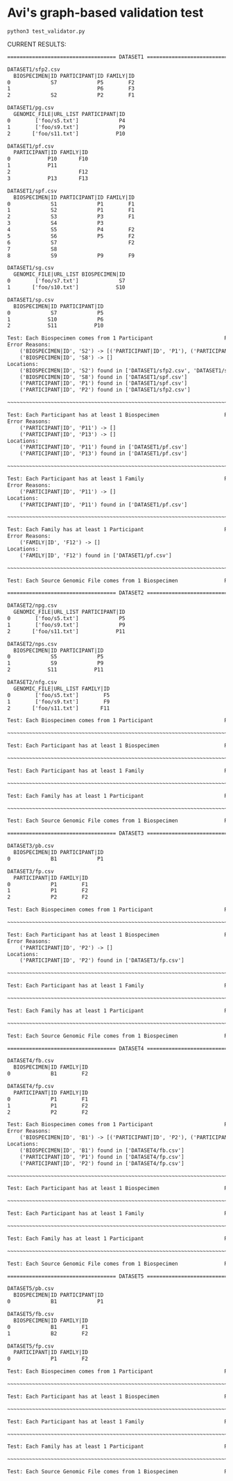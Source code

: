 # Avi's graph-based validation test

`python3 test_validator.py`

CURRENT RESULTS:

```txt
=================================== DATASET1 ===================================

DATASET1/sfp2.csv
  BIOSPECIMEN|ID PARTICIPANT|ID FAMILY|ID
0             S7             P5        F2
1                            P6        F3
2             S2             P2        F1

DATASET1/pg.csv
  GENOMIC_FILE|URL_LIST PARTICIPANT|ID
0        ['foo/s5.txt']             P4
1        ['foo/s9.txt']             P9
2       ['foo/s11.txt']            P10

DATASET1/pf.csv
  PARTICIPANT|ID FAMILY|ID
0            P10       F10
1            P11
2                      F12
3            P13       F13

DATASET1/spf.csv
  BIOSPECIMEN|ID PARTICIPANT|ID FAMILY|ID
0             S1             P1        F1
1             S2             P1        F1
2             S3             P3        F1
3             S4             P3
4             S5             P4        F2
5             S6             P5        F2
6             S7                       F2
7             S8
8             S9             P9        F9

DATASET1/sg.csv
  GENOMIC_FILE|URL_LIST BIOSPECIMEN|ID
0        ['foo/s7.txt']             S7
1       ['foo/s10.txt']            S10

DATASET1/sp.csv
  BIOSPECIMEN|ID PARTICIPANT|ID
0             S7             P5
1            S10             P6
2            S11            P10

Test: Each Biospecimen comes from 1 Participant                       Result: ❌
Error Reasons:
	('BIOSPECIMEN|ID', 'S2') -> [('PARTICIPANT|ID', 'P1'), ('PARTICIPANT|ID', 'P2')]
	('BIOSPECIMEN|ID', 'S8') -> []
Locations:
	('BIOSPECIMEN|ID', 'S2') found in ['DATASET1/sfp2.csv', 'DATASET1/spf.csv']
	('BIOSPECIMEN|ID', 'S8') found in ['DATASET1/spf.csv']
	('PARTICIPANT|ID', 'P1') found in ['DATASET1/spf.csv']
	('PARTICIPANT|ID', 'P2') found in ['DATASET1/sfp2.csv']

~~~~~~~~~~~~~~~~~~~~~~~~~~~~~~~~~~~~~~~~~~~~~~~~~~~~~~~~~~~~~~~~~~~~~~~~~~~~~~~~

Test: Each Participant has at least 1 Biospecimen                     Result: ❌
Error Reasons:
	('PARTICIPANT|ID', 'P11') -> []
	('PARTICIPANT|ID', 'P13') -> []
Locations:
	('PARTICIPANT|ID', 'P11') found in ['DATASET1/pf.csv']
	('PARTICIPANT|ID', 'P13') found in ['DATASET1/pf.csv']

~~~~~~~~~~~~~~~~~~~~~~~~~~~~~~~~~~~~~~~~~~~~~~~~~~~~~~~~~~~~~~~~~~~~~~~~~~~~~~~~

Test: Each Participant has at least 1 Family                          Result: ❌
Error Reasons:
	('PARTICIPANT|ID', 'P11') -> []
Locations:
	('PARTICIPANT|ID', 'P11') found in ['DATASET1/pf.csv']

~~~~~~~~~~~~~~~~~~~~~~~~~~~~~~~~~~~~~~~~~~~~~~~~~~~~~~~~~~~~~~~~~~~~~~~~~~~~~~~~

Test: Each Family has at least 1 Participant                          Result: ❌
Error Reasons:
	('FAMILY|ID', 'F12') -> []
Locations:
	('FAMILY|ID', 'F12') found in ['DATASET1/pf.csv']

~~~~~~~~~~~~~~~~~~~~~~~~~~~~~~~~~~~~~~~~~~~~~~~~~~~~~~~~~~~~~~~~~~~~~~~~~~~~~~~~

Test: Each Source Genomic File comes from 1 Biospecimen               Result: ✅

=================================== DATASET2 ===================================

DATASET2/npg.csv
  GENOMIC_FILE|URL_LIST PARTICIPANT|ID
0        ['foo/s5.txt']             P5
1        ['foo/s9.txt']             P9
2       ['foo/s11.txt']            P11

DATASET2/nps.csv
  BIOSPECIMEN|ID PARTICIPANT|ID
0             S5             P5
1             S9             P9
2            S11            P11

DATASET2/nfg.csv
  GENOMIC_FILE|URL_LIST FAMILY|ID
0        ['foo/s5.txt']        F5
1        ['foo/s9.txt']        F9
2       ['foo/s11.txt']       F11

Test: Each Biospecimen comes from 1 Participant                       Result: ✅

~~~~~~~~~~~~~~~~~~~~~~~~~~~~~~~~~~~~~~~~~~~~~~~~~~~~~~~~~~~~~~~~~~~~~~~~~~~~~~~~

Test: Each Participant has at least 1 Biospecimen                     Result: ✅

~~~~~~~~~~~~~~~~~~~~~~~~~~~~~~~~~~~~~~~~~~~~~~~~~~~~~~~~~~~~~~~~~~~~~~~~~~~~~~~~

Test: Each Participant has at least 1 Family                          Result: ✅

~~~~~~~~~~~~~~~~~~~~~~~~~~~~~~~~~~~~~~~~~~~~~~~~~~~~~~~~~~~~~~~~~~~~~~~~~~~~~~~~

Test: Each Family has at least 1 Participant                          Result: ✅

~~~~~~~~~~~~~~~~~~~~~~~~~~~~~~~~~~~~~~~~~~~~~~~~~~~~~~~~~~~~~~~~~~~~~~~~~~~~~~~~

Test: Each Source Genomic File comes from 1 Biospecimen               Result: ✅

=================================== DATASET3 ===================================

DATASET3/pb.csv
  BIOSPECIMEN|ID PARTICIPANT|ID
0             B1             P1

DATASET3/fp.csv
  PARTICIPANT|ID FAMILY|ID
0             P1        F1
1             P1        F2
2             P2        F2

Test: Each Biospecimen comes from 1 Participant                       Result: ✅

~~~~~~~~~~~~~~~~~~~~~~~~~~~~~~~~~~~~~~~~~~~~~~~~~~~~~~~~~~~~~~~~~~~~~~~~~~~~~~~~

Test: Each Participant has at least 1 Biospecimen                     Result: ❌
Error Reasons:
	('PARTICIPANT|ID', 'P2') -> []
Locations:
	('PARTICIPANT|ID', 'P2') found in ['DATASET3/fp.csv']

~~~~~~~~~~~~~~~~~~~~~~~~~~~~~~~~~~~~~~~~~~~~~~~~~~~~~~~~~~~~~~~~~~~~~~~~~~~~~~~~

Test: Each Participant has at least 1 Family                          Result: ✅

~~~~~~~~~~~~~~~~~~~~~~~~~~~~~~~~~~~~~~~~~~~~~~~~~~~~~~~~~~~~~~~~~~~~~~~~~~~~~~~~

Test: Each Family has at least 1 Participant                          Result: ✅

~~~~~~~~~~~~~~~~~~~~~~~~~~~~~~~~~~~~~~~~~~~~~~~~~~~~~~~~~~~~~~~~~~~~~~~~~~~~~~~~

Test: Each Source Genomic File comes from 1 Biospecimen               Result: ✅

=================================== DATASET4 ===================================

DATASET4/fb.csv
  BIOSPECIMEN|ID FAMILY|ID
0             B1        F2

DATASET4/fp.csv
  PARTICIPANT|ID FAMILY|ID
0             P1        F1
1             P1        F2
2             P2        F2

Test: Each Biospecimen comes from 1 Participant                       Result: ❌
Error Reasons:
	('BIOSPECIMEN|ID', 'B1') -> [('PARTICIPANT|ID', 'P2'), ('PARTICIPANT|ID', 'P1')]
Locations:
	('BIOSPECIMEN|ID', 'B1') found in ['DATASET4/fb.csv']
	('PARTICIPANT|ID', 'P1') found in ['DATASET4/fp.csv']
	('PARTICIPANT|ID', 'P2') found in ['DATASET4/fp.csv']

~~~~~~~~~~~~~~~~~~~~~~~~~~~~~~~~~~~~~~~~~~~~~~~~~~~~~~~~~~~~~~~~~~~~~~~~~~~~~~~~

Test: Each Participant has at least 1 Biospecimen                     Result: ✅

~~~~~~~~~~~~~~~~~~~~~~~~~~~~~~~~~~~~~~~~~~~~~~~~~~~~~~~~~~~~~~~~~~~~~~~~~~~~~~~~

Test: Each Participant has at least 1 Family                          Result: ✅

~~~~~~~~~~~~~~~~~~~~~~~~~~~~~~~~~~~~~~~~~~~~~~~~~~~~~~~~~~~~~~~~~~~~~~~~~~~~~~~~

Test: Each Family has at least 1 Participant                          Result: ✅

~~~~~~~~~~~~~~~~~~~~~~~~~~~~~~~~~~~~~~~~~~~~~~~~~~~~~~~~~~~~~~~~~~~~~~~~~~~~~~~~

Test: Each Source Genomic File comes from 1 Biospecimen               Result: ✅

=================================== DATASET5 ===================================

DATASET5/pb.csv
  BIOSPECIMEN|ID PARTICIPANT|ID
0             B1             P1

DATASET5/fb.csv
  BIOSPECIMEN|ID FAMILY|ID
0             B1        F1
1             B2        F2

DATASET5/fp.csv
  PARTICIPANT|ID FAMILY|ID
0             P1        F2

Test: Each Biospecimen comes from 1 Participant                       Result: ✅

~~~~~~~~~~~~~~~~~~~~~~~~~~~~~~~~~~~~~~~~~~~~~~~~~~~~~~~~~~~~~~~~~~~~~~~~~~~~~~~~

Test: Each Participant has at least 1 Biospecimen                     Result: ✅

~~~~~~~~~~~~~~~~~~~~~~~~~~~~~~~~~~~~~~~~~~~~~~~~~~~~~~~~~~~~~~~~~~~~~~~~~~~~~~~~

Test: Each Participant has at least 1 Family                          Result: ✅

~~~~~~~~~~~~~~~~~~~~~~~~~~~~~~~~~~~~~~~~~~~~~~~~~~~~~~~~~~~~~~~~~~~~~~~~~~~~~~~~

Test: Each Family has at least 1 Participant                          Result: ✅

~~~~~~~~~~~~~~~~~~~~~~~~~~~~~~~~~~~~~~~~~~~~~~~~~~~~~~~~~~~~~~~~~~~~~~~~~~~~~~~~

Test: Each Source Genomic File comes from 1 Biospecimen               Result: ✅
```
